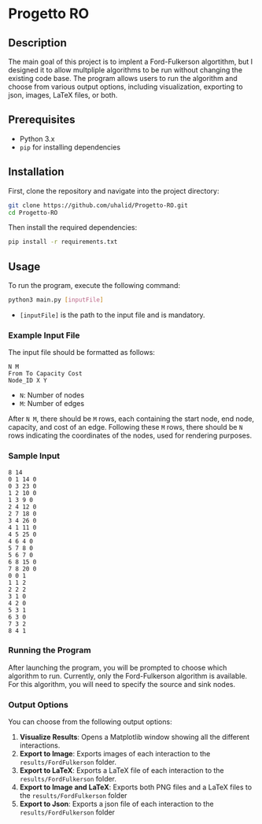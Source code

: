# Progetto RO

## Description

The main goal of this project is to implent a Ford-Fulkerson algortithm, but I designed it to allow multpliple algorithms to be run without changing the existing code base.
The program allows users to run the algorithm and choose from various output options, including visualization, exporting to json, images, LaTeX files, or both.

## Prerequisites

- Python 3.x
- `pip` for installing dependencies

## Installation

First, clone the repository and navigate into the project directory:

```bash
git clone https://github.com/uhalid/Progetto-RO.git
cd Progetto-RO
```

Then install the required dependencies:

```bash
pip install -r requirements.txt
```

## Usage

To run the program, execute the following command:

```bash
python3 main.py [inputFile]
```

- `[inputFile]` is the path to the input file and is mandatory.

### Example Input File

The input file should be formatted as follows:

```
N M
From To Capacity Cost
Node_ID X Y
```

- `N`: Number of nodes
- `M`: Number of edges

After `N M`, there should be `M` rows, each containing the start node, end node, capacity, and cost of an edge. Following these `M` rows, there should be `N` rows indicating the coordinates of the nodes, used for rendering purposes.

### Sample Input

```
8 14
0 1 14 0
0 3 23 0
1 2 10 0
1 3 9 0
2 4 12 0
2 7 18 0
3 4 26 0
4 1 11 0
4 5 25 0
4 6 4 0
5 7 8 0
5 6 7 0
6 8 15 0
7 8 20 0
0 0 1
1 1 2
2 2 2
3 1 0
4 2 0
5 3 1
6 3 0
7 3 2
8 4 1
```

### Running the Program

After launching the program, you will be prompted to choose which algorithm to run. Currently, only the Ford-Fulkerson algorithm is available. For this algorithm, you will need to specify the source and sink nodes.

### Output Options

You can choose from the following output options:

1. **Visualize Results**: Opens a Matplotlib window showing all the different interactions.
2. **Export to Image**: Exports images of each interaction to the `results/FordFulkerson` folder.
3. **Export to LaTeX**: Exports a LaTeX file of each interaction to the `results/FordFulkerson` folder.
4. **Export to Image and LaTeX**: Exports both PNG files and a LaTeX files to the `results/FordFulkerson` folder
5. **Export to Json**: Exports a json file of each interaction to the `results/FordFulkerson` folder
